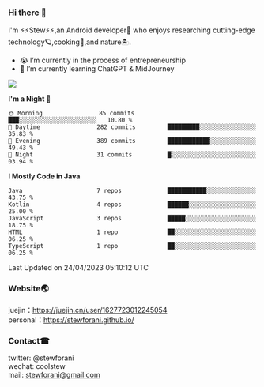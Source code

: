 ### Hi there 🤪
I'm ⚡⚡Stew⚡⚡,an Android developer🤖 who enjoys researching cutting-edge technology🪐,cooking🍔,and nature🏝.
- 😭 I’m currently in the process of entrepreneurship
- 🧐 I’m currently learning ChatGPT & MidJourney

![](https://github-readme-stats.vercel.app/api?username=stewforani)

<!--START_SECTION:waka-->

**I'm a Night 🦉** 

```text
🌞 Morning                85 commits          ███░░░░░░░░░░░░░░░░░░░░░░   10.80 % 
🌆 Daytime                282 commits         █████████░░░░░░░░░░░░░░░░   35.83 % 
🌃 Evening                389 commits         ████████████░░░░░░░░░░░░░   49.43 % 
🌙 Night                  31 commits          █░░░░░░░░░░░░░░░░░░░░░░░░   03.94 % 
```

**I Mostly Code in Java** 

```text
Java                     7 repos             ███████████░░░░░░░░░░░░░░   43.75 % 
Kotlin                   4 repos             ██████░░░░░░░░░░░░░░░░░░░   25.00 % 
JavaScript               3 repos             █████░░░░░░░░░░░░░░░░░░░░   18.75 % 
HTML                     1 repo              ██░░░░░░░░░░░░░░░░░░░░░░░   06.25 % 
TypeScript               1 repo              ██░░░░░░░░░░░░░░░░░░░░░░░   06.25 % 
```

 Last Updated on 24/04/2023 05:10:12 UTC
<!--END_SECTION:waka-->

### Website🌏
juejin：https://juejin.cn/user/1627723012245054</br>
personal：https://stewforani.github.io/

### Contact☎
twitter: @stewforani</br>
wechat: coolstew</br>
mail: stewforani@gmail.com

